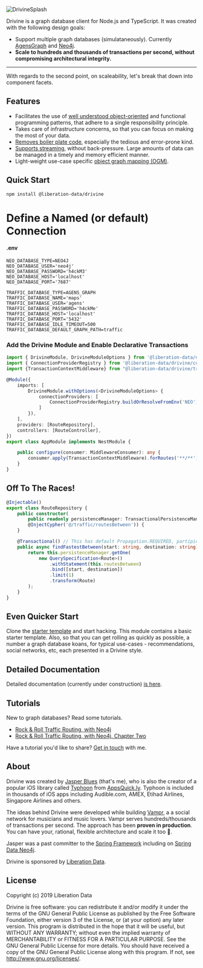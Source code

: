 ![DrivineSplash](https://liberation-data.com/images/drivine.jpg)

Drivine is a graph database client for Node.js and TypeScript. It was created with the following design goals: 

* Support multiple graph databases (simulataneously). Currently [AgensGraph](https://bitnine.net/agensgraph/) and 
[Neo4j](https://neo4j.com/neo4j-graph-database/). 
* **Scale to hundreds and thousands of transactions per second, without compromising architectural integrity.**

---------------------------------------

With regards to the second point, on scaleability, let's break that down into component facets. 

## Features

* Facilitates the use of <a href="https://github.com/liberation-data/drivine/wiki/Repositories">well understood object-oriented</a> and functional programming patterns, that adhere to a single responsibility principle. 
* Takes care of infrastructure concerns, so that you can focus on making the most of your data. 
* <a href="https://github.com/liberation-data/drivine/wiki/Transactions">Removes boiler plate code</a>, especially the tedious and error-prone kind. 
* <a href="https://github.com/liberation-data/drivine/wiki/Cursors">Supports streaming</a>, without back-pressure. Large amounts of data can be managed in a timely and memory efficient manner. 
* Light-weight use-case specific <a href="https://github.com/liberation-data/drivine/wiki/Object-Mapping">object graph mapping (OGM)</a>.

## Quick Start

```
npm install @liberation-data/drivine
``` 

# Define a Named (or default) Connection

#### .env
```
NEO_DATABASE_TYPE=NEO4J
NEO_DATABASE_USER='neo4j'
NEO_DATABASE_PASSWORD='h4ckM3'
NEO_DATABASE_HOST='localhost'
NEO_DATABASE_PORT='7687'

TRAFFIC_DATABASE_TYPE=AGENS_GRAPH
TRAFFIC_DATABASE_NAME='maps'
TRAFFIC_DATABASE_USER='agens'
TRAFFIC_DATABASE_PASSWORD='h4ckMe'
TRAFFIC_DATABASE_HOST='localhost'
TRAFFIC_DATABASE_PORT='5432'
TRAFFIC_DATABASE_IDLE_TIMEOUT=500
TRAFFIC_DATABASE_DEFAULT_GRAPH_PATH=traffic
```

### Add the Drivine Module and Enable Declarative Transactions

```typescript
import { DrivineModule, DrivineModuleOptions } from '@liberation-data/drivine/DrivineModule';
import { ConnectionProviderRegistry } from '@liberation-data/drivine/connection/ConnectionProviderRegistry';
import {TransactionContextMiddleware} from "@liberation-data/drivine/transaction/TransactionContextMIddleware";

@Module({
    imports: [
        DrivineModule.withOptions(<DrivineModuleOptions> {
            connectionProviders: [
                ConnectionProviderRegistry.buildOrResolveFromEnv('NEO')
            ]
        }),
    ],
    providers: [RouteRepository],
    controllers: [RouteController],
})
export class AppModule implements NestModule {

    public configure(consumer: MiddlewareConsumer): any {
        consumer.apply(TransactionContextMiddleware).forRoutes('**/**');
    }
}
```

## Off To The Races!

```typescript
@Injectable()
export class RouteRepository {
    public constructor(
        public readonly persistenceManager: TransactionalPersistenceManager,
        @InjectCypher('@/traffic/routesBetween')) {
    }

    @Transactional() // This has default Propagation.REQUIRED, partipicate in a current txn, or start one
    public async findFastestBetween(start: string, destination: string): Promise<Route> {
        return this.persistenceManager.getOne(
            new QuerySpecification<Route>()
                .withStatement(this.routesBetween)
                .bind([start, destination])
                .limit(1)
                .transform(Route)
        );
    }
}
```

## Even Quicker Start 

Clone the [starter template](https://github.com/liberation-data/drivine-inspiration) and start hacking. This module 
contains a basic starter template. Also, so that you can get rolling as quickly as possible, a number a graph database koans, for typical use-cases - recommendations, social networks, etc, each presented in a Drivine style.  

## Detailed Documentation

Detailed documentation (currently under construction) [is here](https://github.com/liberation-data/drivine/wiki/Drivine).

## Tutorials

New to graph databases? Read some tutorials. 

* [Rock &amp; Roll Traffic Routing, with Neo4j](https://liberation-data.com/saxeburg-series/2018/11/28/rock-n-roll-traffic-routing.html) 
* [Rock &amp; Roll Traffic Routing, with Neo4j, Chapter Two](https://liberation-data.com/saxeburg-series/2018/12/05/rock-n-roll-traffic-routing.html) 

Have a tutorial you'd like to share? [Get in touch](https://twitter.com/doctor_cerulean) with me. 

## About

Drivine was created by [Jasper Blues](https://www.linkedin.com/in/jasper-blues-7781638) (that's me), who is also 
the creator of a popular iOS library called [Typhoon](https://github.com/appsquickly/typhoon) from 
[AppsQuick.ly](https://appsquick.ly). Typhoon is included in thousands of iOS apps including Audible.com, 
AMEX, Etihad Airlines, Singapore Airlines and others.  

The ideas behind Drivine were developed while building [Vampr](https://apps.apple.com/us/app/vampr/id1069819177), a 
a social network for musicians and music lovers. Vampr serves hundreds/thousands of transactions per second. The approach has been **proven in production**. You can have your, rational, flexible architecture and scale it too 🍻.  

Jasper was a past committer to the [Spring Framework](https://spring.io/) including on [Spring Data Neo4j](https://spring.io/projects/spring-data-neo4j). 

Drivine is sponsored by [Liberation Data](https://liberation-data.com).   

## License

Copyright (c) 2019 Liberation Data

Drivine is free software: you can redistribute it and/or modify it under the terms of the GNU General Public License
as published by the Free Software Foundation, either version 3 of the License, or (at your option) any later version.
This program is distributed in the hope that it will be useful, but WITHOUT ANY WARRANTY; without even the implied
warranty of MERCHANTABILITY or FITNESS FOR A PARTICULAR PURPOSE. See the GNU General Public License for more details.
You should have received a copy of the GNU General Public License along with this program.
If not, see <http://www.gnu.org/licenses/>.
 

